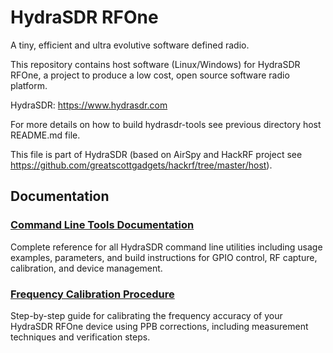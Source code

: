 HydraSDR RFOne
==============

A tiny, efficient and ultra evolutive software defined radio.

This repository contains host software (Linux/Windows) for HydraSDR RFOne, a project to
produce a low cost, open source software radio platform.

HydraSDR: https://www.hydrasdr.com

For more details on how to build hydrasdr-tools see previous directory host README.md file.

This file is part of HydraSDR (based on AirSpy and HackRF project see https://github.com/greatscottgadgets/hackrf/tree/master/host).

## Documentation

### [Command Line Tools Documentation](hydrasdr_tools_readme.md)
Complete reference for all HydraSDR command line utilities including usage examples, parameters, and build instructions for GPIO control, RF capture, calibration, and device management.

### [Frequency Calibration Procedure](hydrasdr_calibration_procedure.md)
Step-by-step guide for calibrating the frequency accuracy of your HydraSDR RFOne device using PPB corrections, including measurement techniques and verification steps.
